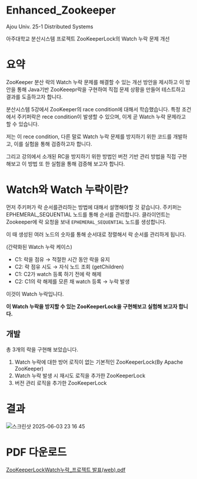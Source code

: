 # Enhanced_Zookeeper
Ajou Univ. 25-1 Distributed Systems

아주대학교 분산시스템 프로젝트
ZooKeeperLock의 Watch 누락 문제 개선

# 요약
ZooKeeper 분산 락의 Watch 누락 문제를 해결할 수 있는 개선 방안을 제시하고 이 방안을 통해 Java기반 ZooKeeepr락을 구현하여 직접 문제 상황을 만들어 테스트하고 결과를 도출하고자 합니다.

분산시스템 5강에서 ZooKeeper의 race condition에 대해서 학습했습니다. 
특정 조건에서 주키퍼락은 rece condition이 발생할 수 있으며, 이게 곧 Watch 누락 문제라고 할 수 있습니다.

저는 이 rece condition, 다른 말로 Watch 누락 문제를 방지하기 위한 코드를 개발하고, 이를 실험을 통해 검증하고자 합니다.

그리고 강의에서 소개된 RC을 방지하기 위한 방법인 버전 기반 관리 방법을 직접 구현해보고 이 방법 또 한 실험을 통해 검증해 보고자 합니다.

# Watch와 Watch 누락이란?
먼저 주키퍼가 락 순서를관리하는 방법에 대해서 설명해야할 것 같습니다.
주키퍼는 EPHEMERAL_SEQUENTIAL 노드를 통해 순서를 관리합니다.
클라이언트는 Zookeeper에 락 요청을 보내 `EPHEMERAL_SEQUENTIAL` 노드를 생성합니다.

이 때 생성된 여러 노드의 숫자를 통해 순서대로 정렬해서 락 순서를 관리하게 됩니다.

(간략화된 Watch 누락 케이스)

- C1: 락을 점유 → 적절한 시간 동안 락을 유지
- C2: 락 점유 시도 → 자식 노드 조회 (getChildren)
- C1: C2가 watch 등록 하기 전에 락 해제
- C2: C1의 락 해제를 모른 채 watch 등록 → 누락 발생

이것이 Watch 누락입니다.

**이 Watch 누락을 방지할 수 있는 ZooKeeperLock을 구현해보고 실험해 보고자 합니다.**

## 개발
총 3개의 락을 구현해 보았습니다.

1. Watch 누락에 대한 방어 로직이 없는 기본적인 ZooKeeperLock(By Apache ZooKeeper)
2. Watch 누락 발생 시 재시도 로직을 추가한 ZooKeeperLock
3. 버전 관리 로직을 추가한 ZooKeeperLock

# 결과
![스크린샷 2025-06-03 23 16 45](https://github.com/user-attachments/assets/2e0ef64e-437a-4988-95af-af115115cb6d)

# PDF 다운로드
[ZooKeeperLockWatch누락_프로젝트 발표(web).pdf](https://github.com/user-attachments/files/20575179/ZooKeeperLockWatch._.web.pdf)

